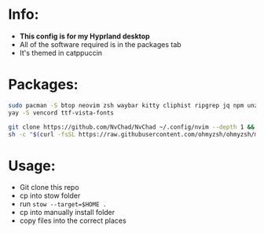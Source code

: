 # Info:
- **This config is for my Hyprland desktop**
- All of the software required is in the packages tab
- It's themed in catppuccin

# Packages:
```bash
sudo pacman -S btop neovim zsh waybar kitty cliphist ripgrep jq npm unzip noto-fonts noto-fonts-cjk noto-fonts-emoji noto-fonts-extra nerd-fonts 
yay -S vencord ttf-vista-fonts

git clone https://github.com/NvChad/NvChad ~/.config/nvim --depth 1 && nvim
sh -c "$(curl -fsSL https://raw.githubusercontent.com/ohmyzsh/ohmyzsh/master/tools/install.sh)"

```

# Usage:
- Git clone this repo
- cp into stow folder
- run `stow --target=$HOME .`
- cp into manually install folder
- copy files into the correct places

